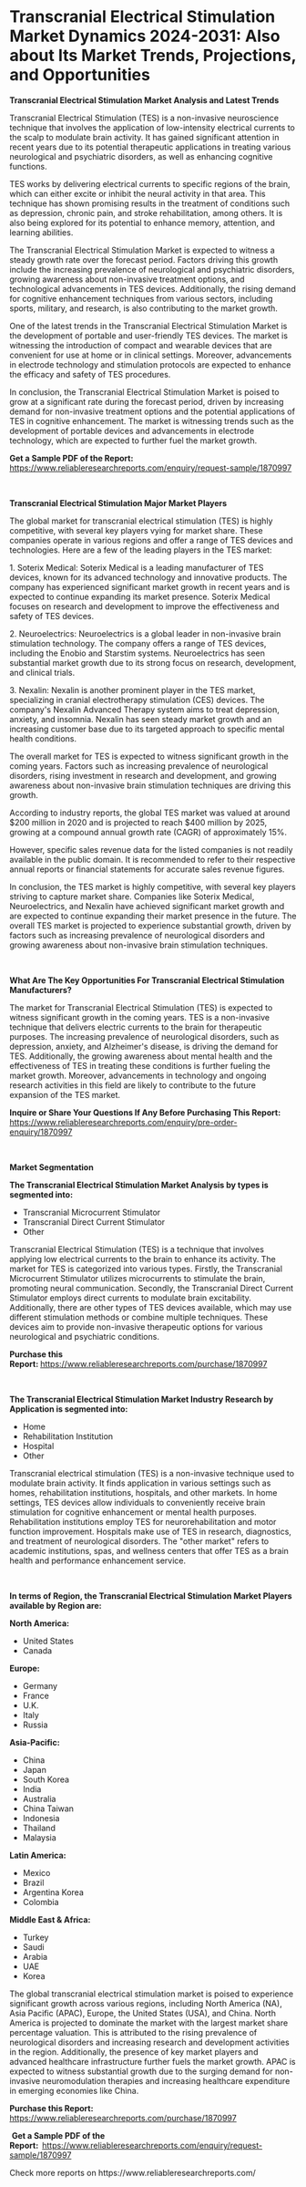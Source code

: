 <p><h1>Transcranial Electrical Stimulation Market Dynamics 2024-2031: Also about Its Market Trends, Projections, and Opportunities</h1></p><p><strong>Transcranial Electrical Stimulation Market Analysis and Latest Trends</strong></p>
<p><p>Transcranial Electrical Stimulation (TES) is a non-invasive neuroscience technique that involves the application of low-intensity electrical currents to the scalp to modulate brain activity. It has gained significant attention in recent years due to its potential therapeutic applications in treating various neurological and psychiatric disorders, as well as enhancing cognitive functions.</p><p>TES works by delivering electrical currents to specific regions of the brain, which can either excite or inhibit the neural activity in that area. This technique has shown promising results in the treatment of conditions such as depression, chronic pain, and stroke rehabilitation, among others. It is also being explored for its potential to enhance memory, attention, and learning abilities.</p><p>The Transcranial Electrical Stimulation Market is expected to witness a steady growth rate over the forecast period. Factors driving this growth include the increasing prevalence of neurological and psychiatric disorders, growing awareness about non-invasive treatment options, and technological advancements in TES devices. Additionally, the rising demand for cognitive enhancement techniques from various sectors, including sports, military, and research, is also contributing to the market growth.</p><p>One of the latest trends in the Transcranial Electrical Stimulation Market is the development of portable and user-friendly TES devices. The market is witnessing the introduction of compact and wearable devices that are convenient for use at home or in clinical settings. Moreover, advancements in electrode technology and stimulation protocols are expected to enhance the efficacy and safety of TES procedures.</p><p>In conclusion, the Transcranial Electrical Stimulation Market is poised to grow at a significant rate during the forecast period, driven by increasing demand for non-invasive treatment options and the potential applications of TES in cognitive enhancement. The market is witnessing trends such as the development of portable devices and advancements in electrode technology, which are expected to further fuel the market growth.</p></p>
<p><strong>Get a Sample PDF of the Report:&nbsp;</strong> <a href="https://www.reliableresearchreports.com/enquiry/request-sample/1870997">https://www.reliableresearchreports.com/enquiry/request-sample/1870997</a></p>
<p>&nbsp;</p>
<p><strong>Transcranial Electrical Stimulation Major Market Players</strong></p>
<p><p>The global market for transcranial electrical stimulation (TES) is highly competitive, with several key players vying for market share. These companies operate in various regions and offer a range of TES devices and technologies. Here are a few of the leading players in the TES market:</p><p>1. Soterix Medical: Soterix Medical is a leading manufacturer of TES devices, known for its advanced technology and innovative products. The company has experienced significant market growth in recent years and is expected to continue expanding its market presence. Soterix Medical focuses on research and development to improve the effectiveness and safety of TES devices.</p><p>2. Neuroelectrics: Neuroelectrics is a global leader in non-invasive brain stimulation technology. The company offers a range of TES devices, including the Enobio and Starstim systems. Neuroelectrics has seen substantial market growth due to its strong focus on research, development, and clinical trials.</p><p>3. Nexalin: Nexalin is another prominent player in the TES market, specializing in cranial electrotherapy stimulation (CES) devices. The company's Nexalin Advanced Therapy system aims to treat depression, anxiety, and insomnia. Nexalin has seen steady market growth and an increasing customer base due to its targeted approach to specific mental health conditions.</p><p>The overall market for TES is expected to witness significant growth in the coming years. Factors such as increasing prevalence of neurological disorders, rising investment in research and development, and growing awareness about non-invasive brain stimulation techniques are driving this growth.</p><p>According to industry reports, the global TES market was valued at around $200 million in 2020 and is projected to reach $400 million by 2025, growing at a compound annual growth rate (CAGR) of approximately 15%.</p><p>However, specific sales revenue data for the listed companies is not readily available in the public domain. It is recommended to refer to their respective annual reports or financial statements for accurate sales revenue figures.</p><p>In conclusion, the TES market is highly competitive, with several key players striving to capture market share. Companies like Soterix Medical, Neuroelectrics, and Nexalin have achieved significant market growth and are expected to continue expanding their market presence in the future. The overall TES market is projected to experience substantial growth, driven by factors such as increasing prevalence of neurological disorders and growing awareness about non-invasive brain stimulation techniques.</p></p>
<p>&nbsp;</p>
<p><strong>What Are The Key Opportunities For Transcranial Electrical Stimulation Manufacturers?</strong></p>
<p><p>The market for Transcranial Electrical Stimulation (TES) is expected to witness significant growth in the coming years. TES is a non-invasive technique that delivers electric currents to the brain for therapeutic purposes. The increasing prevalence of neurological disorders, such as depression, anxiety, and Alzheimer's disease, is driving the demand for TES. Additionally, the growing awareness about mental health and the effectiveness of TES in treating these conditions is further fueling the market growth. Moreover, advancements in technology and ongoing research activities in this field are likely to contribute to the future expansion of the TES market.</p></p>
<p><strong>Inquire or Share Your Questions If Any Before Purchasing This Report:</strong> <a href="https://www.reliableresearchreports.com/enquiry/pre-order-enquiry/1870997">https://www.reliableresearchreports.com/enquiry/pre-order-enquiry/1870997</a></p>
<p>&nbsp;</p>
<p><strong>Market Segmentation</strong></p>
<p><strong>The Transcranial Electrical Stimulation Market Analysis by types is segmented into:</strong></p>
<p><ul><li>Transcranial Microcurrent Stimulator</li><li>Transcranial Direct Current Stimulator</li><li>Other</li></ul></p>
<p><p>Transcranial Electrical Stimulation (TES) is a technique that involves applying low electrical currents to the brain to enhance its activity. The market for TES is categorized into various types. Firstly, the Transcranial Microcurrent Stimulator utilizes microcurrents to stimulate the brain, promoting neural communication. Secondly, the Transcranial Direct Current Stimulator employs direct currents to modulate brain excitability. Additionally, there are other types of TES devices available, which may use different stimulation methods or combine multiple techniques. These devices aim to provide non-invasive therapeutic options for various neurological and psychiatric conditions.</p></p>
<p><strong>Purchase this Report:&nbsp;</strong><a href="https://www.reliableresearchreports.com/purchase/1870997">https://www.reliableresearchreports.com/purchase/1870997</a></p>
<p>&nbsp;</p>
<p><strong>The Transcranial Electrical Stimulation Market Industry Research by Application is segmented into:</strong></p>
<p><ul><li>Home</li><li>Rehabilitation Institution</li><li>Hospital</li><li>Other</li></ul></p>
<p><p>Transcranial electrical stimulation (TES) is a non-invasive technique used to modulate brain activity. It finds application in various settings such as homes, rehabilitation institutions, hospitals, and other markets. In home settings, TES devices allow individuals to conveniently receive brain stimulation for cognitive enhancement or mental health purposes. Rehabilitation institutions employ TES for neurorehabilitation and motor function improvement. Hospitals make use of TES in research, diagnostics, and treatment of neurological disorders. The "other market" refers to academic institutions, spas, and wellness centers that offer TES as a brain health and performance enhancement service.</p></p>
<p>&nbsp;</p>
<p><strong>In terms of Region, the Transcranial Electrical Stimulation Market Players available by Region are:</strong></p>
<p>
    <p> <strong> North America: </strong>
        <ul>
            <li>United States</li>
            <li>Canada</li>
        </ul>
        </p> 
    <p> <strong> Europe: </strong>
        <ul>
            <li>Germany</li>
            <li>France</li>
            <li>U.K.</li>
            <li>Italy</li>
            <li>Russia</li>
        </ul>
        </p> 
    <p> <strong> Asia-Pacific: </strong>
        <ul>
            <li>China</li>
            <li>Japan</li>
            <li>South Korea</li>
            <li>India</li>
            <li>Australia</li>
            <li>China Taiwan</li>
            <li>Indonesia</li>
            <li>Thailand</li>
            <li>Malaysia</li>
        </ul>
        </p> 
    <p> <strong> Latin America: </strong>
        <ul>
            <li>Mexico</li>
            <li>Brazil</li>
            <li>Argentina Korea</li>
            <li>Colombia</li>
        </ul>
        </p> 
    <p> <strong> Middle East & Africa: </strong>
        <ul>
            <li>Turkey</li>
            <li>Saudi</li>
            <li>Arabia</li>
            <li>UAE</li>
            <li>Korea</li>
        </ul>
    </p>
    </p>
<p><p>The global transcranial electrical stimulation market is poised to experience significant growth across various regions, including North America (NA), Asia Pacific (APAC), Europe, the United States (USA), and China. North America is projected to dominate the market with the largest market share percentage valuation. This is attributed to the rising prevalence of neurological disorders and increasing research and development activities in the region. Additionally, the presence of key market players and advanced healthcare infrastructure further fuels the market growth. APAC is expected to witness substantial growth due to the surging demand for non-invasive neuromodulation therapies and increasing healthcare expenditure in emerging economies like China.</p></p>
<p><strong>Purchase this Report: </strong><a href="https://www.reliableresearchreports.com/purchase/1870997">https://www.reliableresearchreports.com/purchase/1870997</a></p>
<p>&nbsp;<strong>Get a Sample PDF of the Report:&nbsp;&nbsp;</strong><a href="https://www.reliableresearchreports.com/enquiry/request-sample/1870997">https://www.reliableresearchreports.com/enquiry/request-sample/1870997</a></p>
<p><strong></strong></p>
<p>Check more reports on https://www.reliableresearchreports.com/</p>